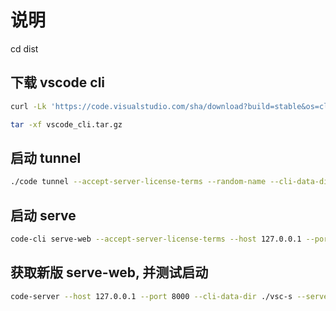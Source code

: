 # 说明

cd dist
## 下载 vscode cli

```sh
curl -Lk 'https://code.visualstudio.com/sha/download?build=stable&os=cli-alpine-x64' --output vscode_cli.tar.gz

tar -xf vscode_cli.tar.gz
```

## 启动 tunnel

```sh
./code tunnel --accept-server-license-terms --random-name --cli-data-dir ./vsc-t
```

## 启动 serve

```sh
code-cli serve-web --accept-server-license-terms --host 127.0.0.1 --port 8000 --cli-data-dir ./vsc-s --server-data-dir ./vscode-server
```

## 获取新版 serve-web, 并测试启动

```sh
code-server --host 127.0.0.1 --port 8000 --cli-data-dir ./vsc-s --server-data-dir ./vscode-server
```